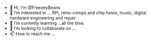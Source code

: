 - 👋 Hi, I’m @FreezeyBeans
- 👀 I’m interested in ... RPi, retro-comps and chip tunes, music, digital hardware engineering and repair
- 🌱 I’m currently learning ...all the time.
- 💞️ I’m looking to collaborate on ...
- 📫 How to reach me ...

<!---
FreezeyBeans/FreezeyBeans is a ✨ special ✨ repository because its `README.md` (this file) appears on your GitHub profile.
You can click the Preview link to take a look at your changes.
--->
